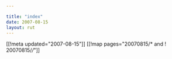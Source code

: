 ```yaml
---

title: "index"
date: 2007-08-15
layout: rut
---
```


[[!meta updated="2007-08-15"]]
[[!map pages="20070815/* and ! 20070815/*/*"]]
